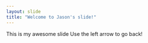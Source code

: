 ```yaml
---
layout: slide
title: "Welcome to Jason's slide!"
---
```

This is my awesome slide
Use the left arrow to go back!
